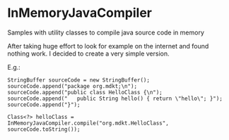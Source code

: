 # InMemoryJavaCompiler
Samples with utility classes to compile java source code in memory

After taking huge effort to look for example on the internet and found nothing work. I decided to create a very simple version.

E.g.:

    StringBuffer sourceCode = new StringBuffer();
    sourceCode.append("package org.mdkt;\n");
    sourceCode.append("public class HelloClass {\n");
    sourceCode.append("   public String hello() { return \"hello\"; }");
    sourceCode.append("}");

    Class<?> helloClass = InMemoryJavaCompiler.compile("org.mdkt.HelloClass", sourceCode.toString());
